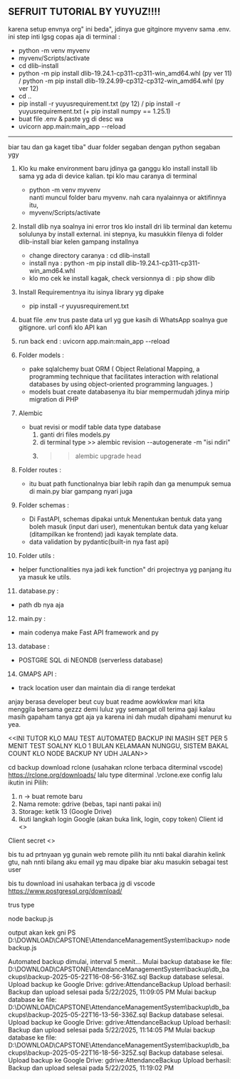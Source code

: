 SEFRUIT TUTORIAL BY YUYUZ!!!!
---------------------------------------------------------------------------------------------------------------------------------------------------------
karena setup envnya org" ini beda", jdinya gue gitginore myvenv sama .env. ini step inti lgsg copas aja di terminal :
- python -m venv myvenv 
- myvenv/Scripts/activate 
- cd dlib-install
- python -m pip install dlib-19.24.1-cp311-cp311-win_amd64.whl (py ver 11) / python -m pip install dlib-19.24.99-cp312-cp312-win_amd64.whl (py ver 12)
- cd ..
- pip install -r yuyusrequirement.txt (py 12) / pip install -r yuyusrequirement.txt (+ pip install numpy == 1.25.1)
- buat file .env & paste yg di desc wa
- uvicorn app.main:main_app --reload
---------------------------------------------------------------------------------------------------------------------------------------------------------
biar tau dan ga kaget tiba" duar folder segaban dengan python segaban ygy 

1. Klo ku make environment baru jdinya ga ganggu klo install install lib sama yg ada di device kalian. tpi klo mau caranya di terminal
   - python -m venv myvenv  
   nanti muncul folder baru myvenv. nah cara nyalainnya or aktifinnya itu, 
   - myvenv/Scripts/activate 

2. Install dlib nya soalnya ini error tros klo install dri lib terminal dan ketemu solulunya by install external. ini stepnya, ku masukkin filenya di folder dlib-install biar kelen gampang installnya
   - change directory caranya : cd dlib-install
   - install nya : python -m pip install dlib-19.24.1-cp311-cp311-win_amd64.whl
   - klo mo cek ke install kagak, check versionnya di :  pip show dlib   

3. Install Requirementnya itu isinya library yg dipake
   - pip install -r yuyusrequirement.txt

4. buat file .env trus paste data url yg gue kasih di WhatsApp soalnya gue gitignore. url confi klo API kan

5. run back end : uvicorn app.main:main_app --reload 

6. Folder models :
   - pake sqlalchemy buat ORM ( Object Relational Mapping, a programming technique that facilitates interaction with relational databases by using object-oriented programming languages. ) 
   - models buat create databasenya itu biar mempermudah jdinya mirip migration di PHP

7. Alembic
   - buat revisi or modif table data type database
     1. ganti dri files models.py 
     2. di terminal type >> alembic revision --autogenerate -m "isi ndiri"
     3. >> alembic upgrade head

8. Folder routes :
   - itu buat path functionalnya biar lebih rapih dan ga menumpuk semua di main.py biar gampang nyari juga

9. Folder schemas :
   - Di FastAPI, schemas dipakai untuk Menentukan bentuk data yang boleh masuk (input dari user), menentukan bentuk data yang keluar (ditampilkan ke frontend) jadi kayak template data.
   - data validation by pydantic(built-in nya fast api)

10. Folder utils :
   - helper functionalities nya jadi kek function" dri projectnya yg panjang itu ya masuk ke utils.

11. database.py :
   - path db nya aja

12. main.py :
   - main codenya make Fast API framework and py

13. database : 
   - POSTGRE SQL di NEONDB (serverless database)

14. GMAPS API : 
   - track location user dan maintain dia di range terdekat

anjay berasa developer beut cuy buat readme aowkkwkw mari kita menggila bersama gezzz demi luluz ygy semangat oll terima gaji kalau masih gapaham tanya gpt aja ya karena ini dah mudah dipahami menurut ku yea.


<<INI TUTOR KLO MAU TEST AUTOMATED BACKUP INI MASIH SET PER 5 MENIT TEST SOALNY KLO 1 BULAN KELAMAAN NUNGGU, SISTEM BAKAL COUNT KLO NODE BACKUP NY UDH JALAN>>

cd backup
download rclone (usahakan rclone terbaca diterminal vscode) 
https://rclone.org/downloads/
lalu type diterminal .\rclone.exe config
lalu ikutin ini
Pilih:
1. n → buat remote baru
2. Nama remote: gdrive (bebas, tapi nanti pakai ini)
3. Storage: ketik 13 (Google Drive)
4. Ikuti langkah login Google (akan buka link, login, copy token)
Client id 
<<digrub>>

Client secret
<<digrub>>

bis tu ad prtnyaan yg gunain web remote pilih itu nnti bakal diarahin kelink gtu, nah nnti bilang aku email yg mau dipake biar aku masukin sebagai test user

bis tu download ini usahakan terbaca jg di vscode
https://www.postgresql.org/download/

trus type

node backup.js

output akan kek gni
PS D:\DOWNLOAD\CAPSTONE\AttendanceManagementSystem\backup> node backup.js
>>
Automated backup dimulai, interval 5 menit...
Mulai backup database ke file: D:\DOWNLOAD\CAPSTONE\AttendanceManagementSystem\backup\db_backups\backup-2025-05-22T16-08-56-316Z.sql
Backup database selesai.
Upload backup ke Google Drive: gdrive:AttendanceBackup
Upload berhasil:
Backup dan upload selesai pada 5/22/2025, 11:09:05 PM
Mulai backup database ke file: D:\DOWNLOAD\CAPSTONE\AttendanceManagementSystem\backup\db_backups\backup-2025-05-22T16-13-56-336Z.sql
Backup database selesai.
Upload backup ke Google Drive: gdrive:AttendanceBackup
Upload berhasil: 
Backup dan upload selesai pada 5/22/2025, 11:14:05 PM
Mulai backup database ke file: D:\DOWNLOAD\CAPSTONE\AttendanceManagementSystem\backup\db_backups\backup-2025-05-22T16-18-56-325Z.sql
Backup database selesai.
Upload backup ke Google Drive: gdrive:AttendanceBackup
Upload berhasil: 
Backup dan upload selesai pada 5/22/2025, 11:19:02 PM